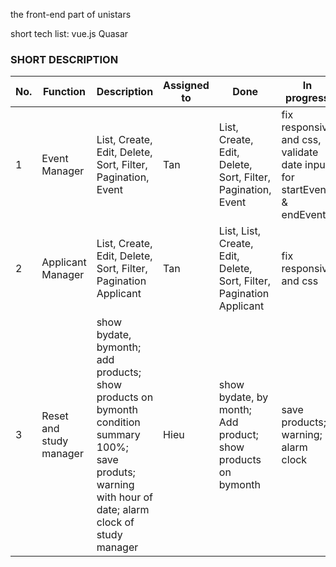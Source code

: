the front-end part of unistars

short tech list: vue.js Quasar

### SHORT DESCRIPTION 
No.| Function | Description| Assigned to | Done | In progress | Notes 
---| ---------| -----------| ------------| -----|-------------|------
1  | Event Manager | List, Create, Edit, Delete, Sort, Filter, Pagination, Event | Tan | List, Create, Edit, Delete, Sort, Filter, Pagination, Event | fix responsive and css, validate date input for startEvent & endEvent |
2  | Applicant Manager|List, Create, Edit, Delete, Sort, Filter, Pagination Applicant | Tan | List, List, Create, Edit, Delete, Sort, Filter, Pagination Applicant | fix responsive and css |
3  |Reset and study manager  |show bydate, bymonth; add products; show products on bymonth condition summary 100%; save produts; warning with hour of date; alarm clock of study manager  | Hieu | show bydate, by month; Add product; show products on bymonth |save products; warning; alarm clock  | edit save products
